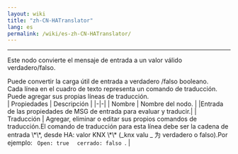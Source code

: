 ```yaml
---
layout: wiki
title: "zh-CN-HATranslator"
lang: es
permalink: /wiki/es-zh-CN-HATranslator/
---
```

---
<p> Este nodo convierte el mensaje de entrada a un valor válido verdadero/falso.<p>
Puede convertir la carga útil de entrada a verdadero /falso booleano.<Br />
Cada línea en el cuadro de texto representa un comando de traducción.<br/>
Puede agregar sus propias líneas de traducción.<br/>
| Propiedades | Descripción |
|-|-|
| Nombre | Nombre del nodo. |
|Entrada de las propiedades de MSG de entrada para evaluar y traducir.|
| Traducción | Agregar, eliminar o editar sus propios comandos de traducción.El comando de traducción para esta línea debe ser la cadena de entrada \*\*, desde HA: valor KNX \*\* (_knx valu _ &#x4e3a; verdadero o falso).Por ejemplo: <code> Open: true </code> <code> cerrado: falso </code>. |
<br/>
